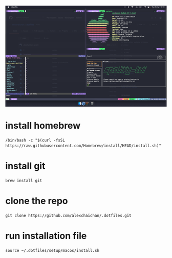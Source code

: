 ![Screenshot](./screenshot.png)


# install homebrew

`/bin/bash -c "$(curl -fsSL https://raw.githubusercontent.com/Homebrew/install/HEAD/install.sh)"`

# install git
`brew install git`

# clone the repo 

`git clone https://github.com/alexchaichan/.dotfiles.git`

# run installation file
`source ~/.dotfiles/setup/macos/install.sh`
